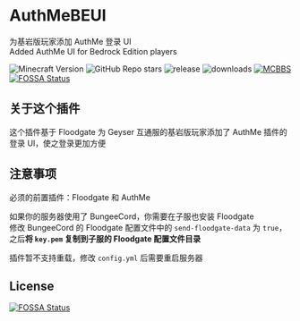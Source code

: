 # AuthMeBEUI
为基岩版玩家添加 AuthMe 登录 UI\
Added AuthMe UI for Bedrock Edition players

![Minecraft Version](https://img.shields.io/badge/Minecraft-1.18~1.19-green) ![GitHub Repo stars](https://img.shields.io/github/stars/klxf/AuthMeBEUI) ![release](https://img.shields.io/github/v/release/klxf/AuthMeBEUI) ![downloads](https://img.shields.io/github/downloads/klxf/AuthMeBEUI/latest/total) [![MCBBS](https://img.shields.io/badge/MCBBS-v4%20Page-green)](https://beta.mcbbs.net/resource/servermod/et7spw1n)
[![FOSSA Status](https://app.fossa.com/api/projects/git%2Bgithub.com%2Fklxf%2FAuthMeBEUI.svg?type=shield)](https://app.fossa.com/projects/git%2Bgithub.com%2Fklxf%2FAuthMeBEUI?ref=badge_shield)

## 关于这个插件
这个插件基于 Floodgate 为 Geyser 互通服的基岩版玩家添加了 AuthMe 插件的登录 UI，使之登录更加方便

## 注意事项
必须的前置插件：Floodgate 和 AuthMe

如果你的服务器使用了 BungeeCord，你需要在子服也安装 Floodgate\
修改 BungeeCord 的 Floodgate 配置文件中的 `send-floodgate-data` 为 `true`，之后**将 `key.pem` 复制到子服的 Floodgate 配置文件目录**

插件暂不支持重载，修改 `config.yml` 后需要重启服务器



## License
[![FOSSA Status](https://app.fossa.com/api/projects/git%2Bgithub.com%2Fklxf%2FAuthMeBEUI.svg?type=large)](https://app.fossa.com/projects/git%2Bgithub.com%2Fklxf%2FAuthMeBEUI?ref=badge_large)